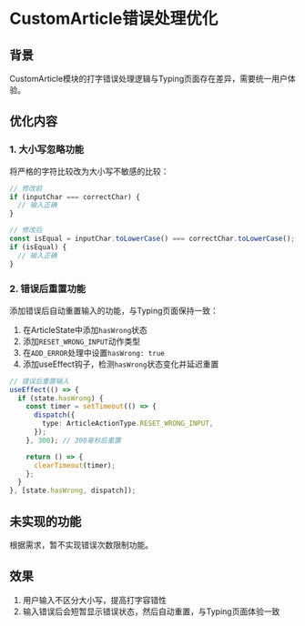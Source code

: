 # CustomArticle错误处理优化

## 背景

CustomArticle模块的打字错误处理逻辑与Typing页面存在差异，需要统一用户体验。

## 优化内容

### 1. 大小写忽略功能

将严格的字符比较改为大小写不敏感的比较：

```typescript
// 修改前
if (inputChar === correctChar) {
  // 输入正确
}

// 修改后
const isEqual = inputChar.toLowerCase() === correctChar.toLowerCase();
if (isEqual) {
  // 输入正确
}
```

### 2. 错误后重置功能

添加错误后自动重置输入的功能，与Typing页面保持一致：

1. 在ArticleState中添加`hasWrong`状态
2. 添加`RESET_WRONG_INPUT`动作类型
3. 在`ADD_ERROR`处理中设置`hasWrong: true`
4. 添加useEffect钩子，检测`hasWrong`状态变化并延迟重置

```typescript
// 错误后重置输入
useEffect(() => {
  if (state.hasWrong) {
    const timer = setTimeout(() => {
      dispatch({
        type: ArticleActionType.RESET_WRONG_INPUT,
      });
    }, 300); // 300毫秒后重置

    return () => {
      clearTimeout(timer);
    };
  }
}, [state.hasWrong, dispatch]);
```

## 未实现的功能

根据需求，暂不实现错误次数限制功能。

## 效果

1. 用户输入不区分大小写，提高打字容错性
2. 输入错误后会短暂显示错误状态，然后自动重置，与Typing页面体验一致 